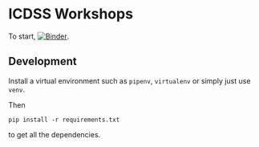 # ICDSS Workshops

To start, [![Binder](https://mybinder.org/badge_logo.svg)](https://mybinder.org/v2/gh/Imperial-College-Data-Science-Society/workshops/master).

## Development

Install a virtual environment such as `pipenv`, `virtualenv` or simply just use `venv`.

Then
```
pip install -r requirements.txt
```
to get all the dependencies.
